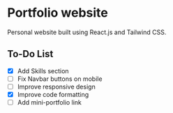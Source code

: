 # Portfolio website

Personal website built using React.js and Tailwind CSS.

## To-Do List

- [x] Add Skills section
- [ ] Fix Navbar buttons on mobile
- [ ] Improve responsive design
- [x] Improve code formatting
- [ ] Add mini-portfolio link